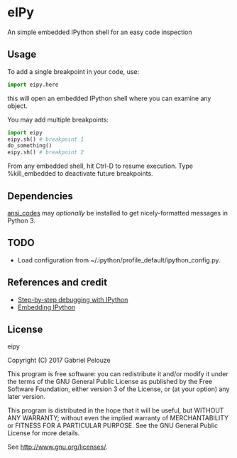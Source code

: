 
eIPy
====

An simple embedded IPython shell for an easy code inspection

Usage
-----

To add a single breakpoint in your code, use:

~~~python
import eipy.here
~~~

this will open an embedded IPython shell where you can examine any object.

You may add multiple breakpoints:
    
~~~python
import eipy
eipy.sh() # breakpoint 1
do_something()
eipy.sh() # breakpoint 2
~~~

From any embedded shell, hit Ctrl-D to resume execution. Type %kill_embedded to
deactivate future breakpoints.


Dependencies
------------

[ansi_codes](https://github.com/gpelouze/ansi_codes) may *optionally* be
installed to get nicely-formatted messages in Python 3.


TODO
----

- Load configuration from ~/.ipython/profile_default/ipython_config.py.


References and credit
---------------------

- [Step-by-step debugging with IPython][1]
- [Embedding IPython][2]

[1]: http://stackoverflow.com/a/23388116/4352108
[2]: http://ipython.readthedocs.io/en/stable/interactive/reference.html#embedding-ipython

License
-------

eipy

Copyright (C) 2017  Gabriel Pelouze

This program is free software: you can redistribute it and/or modify it under
the terms of the GNU General Public License as published by the Free Software
Foundation, either version 3 of the License, or (at your option) any later
version.

This program is distributed in the hope that it will be useful, but WITHOUT ANY
WARRANTY; without even the implied warranty of MERCHANTABILITY or FITNESS FOR A
PARTICULAR PURPOSE.  See the GNU General Public License for more details.

See <http://www.gnu.org/licenses/>.
